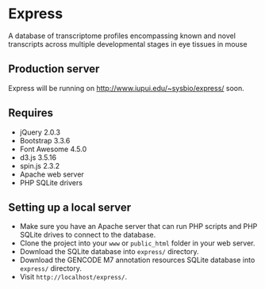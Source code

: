 # Express

A database of transcriptome profiles encompassing known and novel transcripts across multiple developmental stages in eye tissues in mouse

## Production server

Express will be running on http://www.iupui.edu/~sysbio/express/ soon.

## Requires

* jQuery 2.0.3
* Bootstrap 3.3.6
* Font Awesome 4.5.0
* d3.js 3.5.16
* spin.js 2.3.2
* Apache web server
* PHP SQLite drivers

## Setting up a local server

* Make sure you have an Apache server that can run PHP scripts and PHP SQLite drives to connect to the database.
* Clone the project into your `www` or `public_html` folder in your web server.
* Download the SQLite database into `express/` directory.
* Download the GENCODE M7 annotation resources SQLite database into `express/` directory.
* Visit `http://localhost/express/`.

